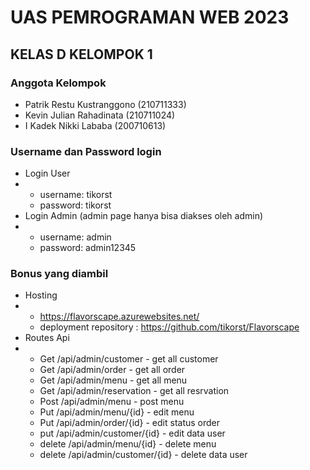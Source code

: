 # UAS PEMROGRAMAN WEB 2023
## KELAS D KELOMPOK 1
### Anggota Kelompok
- Patrik Restu Kustranggono (210711333)
- Kevin Julian Rahadinata (210711024)
- I Kadek Nikki Lababa (200710613)
### Username dan Password login
- Login User
- - username: tikorst
  - password: tikorst
- Login Admin (admin page hanya bisa diakses oleh admin)
- - username: admin
  - password: admin12345
### Bonus yang diambil
- Hosting
- - https://flavorscape.azurewebsites.net/
  - deployment repository : https://github.com/tikorst/Flavorscape
- Routes Api
- - Get /api/admin/customer - get all customer
  - Get /api/admin/order - get all order
  - Get /api/admin/menu - get all menu
  - Get /api/admin/reservation - get all resrvation
  - Post /api/admin/menu - post menu
  - Put /api/admin/menu/{id} - edit menu
  - Put /api/admin/order/{id} - edit status order
  - put /api/admin/customer/{id} - edit data user
  - delete /api/admin/menu/{id} - delete menu
  - delete /api/admin/customer/{id} - delete data user
